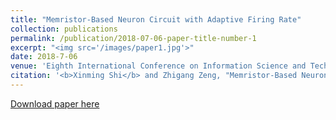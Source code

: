 ```yaml
---
title: "Memristor-Based Neuron Circuit with Adaptive Firing Rate"
collection: publications
permalink: /publication/2018-07-06-paper-title-number-1
excerpt: "<img src='/images/paper1.jpg'>"
date: 2018-7-06
venue: 'Eighth International Conference on Information Science and Technology (ICIST)'
citation: '<b>Xinming Shi</b> and Zhigang Zeng, "Memristor-Based Neuron Circuit with Adaptive Firing Rate," <i>2018 Eighth International Conference on Information Science and Technology (ICIST)<i>, Cordoba, Granada, and Seville, Spain, 2018, pp. 176-181, doi: 10.1109/ICIST.2018.8426182.'
---
```

[Download paper here](https://github.com/embeddedsky/xinmingshi.github.io/raw/master/files/paper1.pdf)
